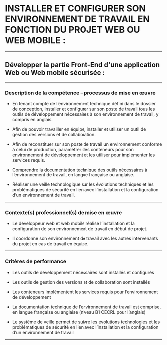 # **INSTALLER ET CONFIGURER SON ENVIRONNEMENT DE TRAVAIL EN FONCTION DU PROJET WEB OU WEB MOBILE :**
---

## **Développer la partie Front-End d'une application Web ou Web mobile sécurisée :**
---

### **Description de la compétence – processus de mise en œuvre**

* En tenant compte de l’environnement technique défini dans le dossier de conception, installer et configurer sur son poste de travail tous les outils de développement nécessaires à son environnement de travail, y compris en anglais.

* Afin de pouvoir travailler en équipe, installer et utiliser un outil de gestion des versions et de collaboration.

* Afin de reconstituer sur son poste de travail un environnement conforme à celui de production, paramétrer des conteneurs pour son environnement de développement et les utiliser pour implémenter les services requis.

* Comprendre la documentation technique des outils nécessaires à l’environnement de travail, en langue
française ou anglaise.

* Réaliser une veille technologique sur les évolutions techniques et les problématiques de sécurité en lien
avec l’installation et la configuration d’un environnement de travail.
---

### **Contexte(s) professionnel(s) de mise en œuvre**

* Le développeur web et web mobile réalise l’installation et la configuration de son environnement de travail en début de projet.

* Il coordonne son environnement de travail avec les autres intervenants du projet en cas de travail en équipe.
---

### **Critères de performance**

* Les outils de développement nécessaires sont installés et configurés

* Les outils de gestion des versions et de collaboration sont installés

* Les conteneurs implémentent les services requis pour l’environnement de développement

* La documentation technique de l’environnement de travail est comprise, en langue française ou anglaise
(niveau B1 CECRL pour l’anglais)

* Le système de veille permet de suivre les évolutions technologies et les problématiques de sécurité en lien avec l’installation et la configuration d’un environnement de travail
---